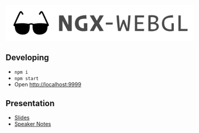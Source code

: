 ![logo](demo/assets/logo.png)
 
## Developing
- `npm i`
- `npm start`
- Open [http://localhost:9999](http://localhost:9999)

## Presentation
- [Slides](http://slides.com/austinmcdaniel/angular-beyond-dom)
- [Speaker Notes](notes.md)
